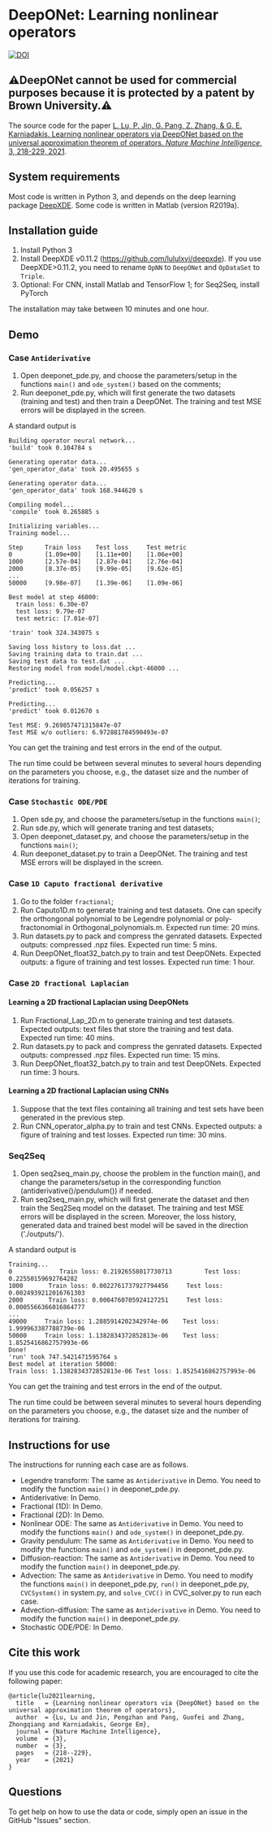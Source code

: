 # DeepONet: Learning nonlinear operators

[![DOI](https://zenodo.org/badge/260069304.svg)](https://zenodo.org/badge/latestdoi/260069304)

## ⚠️DeepONet cannot be used for commercial purposes because it is protected by a patent by Brown University.⚠️

The source code for the paper [L. Lu, P. Jin, G. Pang, Z. Zhang, & G. E. Karniadakis. Learning nonlinear operators via DeepONet based on the universal approximation theorem of operators. *Nature Machine Intelligence*, 3, 218-229, 2021](https://doi.org/10.1038/s42256-021-00302-5).

## System requirements

Most code is written in Python 3, and depends on the deep learning package [DeepXDE](https://github.com/lululxvi/deepxde). Some code is written in Matlab (version R2019a).

## Installation guide

1. Install Python 3
2. Install DeepXDE v0.11.2 (https://github.com/lululxvi/deepxde). If you use DeepXDE>0.11.2, you need to rename `OpNN` to `DeepONet` and `OpDataSet` to `Triple`. 
3. Optional: For CNN, install Matlab and TensorFlow 1; for Seq2Seq, install PyTorch

The installation may take between 10 minutes and one hour.

## Demo

### Case `Antiderivative`

1. Open deeponet_pde.py, and choose the parameters/setup in the functions `main()` and `ode_system()` based on the comments;
2. Run deeponet_pde.py, which will first generate the two datasets (training and test) and then train a DeepONet. The training and test MSE errors will be displayed in the screen.

A standard output is

```
Building operator neural network...
'build' took 0.104784 s

Generating operator data...
'gen_operator_data' took 20.495655 s

Generating operator data...
'gen_operator_data' took 168.944620 s

Compiling model...
'compile' took 0.265885 s

Initializing variables...
Training model...

Step      Train loss    Test loss     Test metric
0         [1.09e+00]    [1.11e+00]    [1.06e+00]
1000      [2.57e-04]    [2.87e-04]    [2.76e-04]
2000      [8.37e-05]    [9.99e-05]    [9.62e-05]
...
50000     [9.98e-07]    [1.39e-06]    [1.09e-06]

Best model at step 46000:
  train loss: 6.30e-07
  test loss: 9.79e-07
  test metric: [7.01e-07]

'train' took 324.343075 s

Saving loss history to loss.dat ...
Saving training data to train.dat ...
Saving test data to test.dat ...
Restoring model from model/model.ckpt-46000 ...

Predicting...
'predict' took 0.056257 s

Predicting...
'predict' took 0.012670 s

Test MSE: 9.269857471315847e-07
Test MSE w/o outliers: 6.972881784590493e-07
```

You can get the training and test errors in the end of the output.

The run time could be between several minutes to several hours depending on the parameters you choose, e.g., the dataset size and the number of iterations for training.

### Case `Stochastic ODE/PDE`

1. Open sde.py, and choose the parameters/setup in the functions `main()`;
2. Run sde.py, which will generate traning and test datasets;
3. Open deeponet_dataset.py, and choose the parameters/setup in the functions `main()`;
4. Run deeponet_dataset.py to train a DeepONet. The training and test MSE errors will be displayed in the screen.

### Case `1D Caputo fractional derivative`

1. Go to the folder `fractional`;
2. Run Caputo1D.m to generate training and test datasets. One can specify the orthongonal polynomial to be Legendre polynomial or poly-fractonomial in Orthogonal_polynomials.m. Expected run time: 20 mins.
3. Run datasets.py to pack and compress the genrated datasets. Expected outputs: compressed .npz files. Expected run time: 5 mins.
4. Run DeepONet_float32_batch.py to train and test DeepONets. Expected outputs: a figure of training and test losses. Expected run time: 1 hour.

### Case `2D fractional Laplacian`

#### Learning a 2D fractional Laplacian using DeepONets

1. Run Fractional_Lap_2D.m to generate training and test datasets. Expected outputs: text files that store the training and test data. Expected run time: 40 mins.
2. Run datasets.py to pack and compress the genrated datasets. Expected outputs: compressed .npz files. Expected run time: 15 mins.
3. Run DeepONet_float32_batch.py to train and test DeepONets. Expected run time: 3 hours.

#### Learning a 2D fractional Laplacian using CNNs

1. Suppose that the text files containing all training and test sets have been generated in the previous step.
2. Run CNN_operator_alpha.py to train and test CNNs. Expected outputs: a figure of training and test losses. Expected run time: 30 mins.

### Seq2Seq

1. Open seq2seq_main.py, choose the problem in the function main(), and change the parameters/setup in the corresponding function (antiderivative()/pendulum()) if needed.
2. Run seq2seq_main.py, which will first generate the dataset and then train the Seq2Seq model on the dataset. The training and test MSE errors will be displayed in the screen. Moreover, the loss history, generated data and trained best model will be saved in the direction ('./outputs/').

A standard output is

```
Training...
0             Train loss: 0.21926558017730713         Test loss: 0.22550159692764282
1000       Train loss: 0.0022761737927794456     Test loss: 0.0024939212016761303
2000       Train loss: 0.0004760705924127251     Test loss: 0.0005566366016864777
...
49000     Train loss: 1.2885914202342974e-06    Test loss: 1.999963387788739e-06
50000     Train loss: 1.1382834372852813e-06    Test loss: 1.8525416862757993e-06
Done!
'run' took 747.5421471595764 s
Best model at iteration 50000:
Train loss: 1.1382834372852813e-06 Test loss: 1.8525416862757993e-06
```

You can get the training and test errors in the end of the output.

The run time could be between several minutes to several hours depending on the parameters you choose, e.g., the dataset size and the number of iterations for training.

## Instructions for use

The instructions for running each case are as follows.

- Legendre transform: The same as `Antiderivative` in Demo. You need to modify the function `main()` in deeponet_pde.py.
- Antiderivative: In Demo.
- Fractional (1D): In Demo.
- Fractional (2D): In Demo.
- Nonlinear ODE: The same as `Antiderivative` in Demo. You need to modify the functions `main()` and `ode_system()` in deeponet_pde.py.
- Gravity pendulum: The same as `Antiderivative` in Demo. You need to modify the functions `main()` and `ode_system()` in deeponet_pde.py.
- Diffusion-reaction: The same as `Antiderivative` in Demo. You need to modify the function `main()` in deeponet_pde.py.
- Advection: The same as `Antiderivative` in Demo. You need to modify the functions `main()` in deeponet_pde.py, `run()` in deeponet_pde.py, `CVCSystem()` in system.py, and `solve_CVC()` in CVC_solver.py to run each case.
- Advection-diffusion: The same as `Antiderivative` in Demo. You need to modify the function `main()` in deeponet_pde.py.
- Stochastic ODE/PDE: In Demo.

## Cite this work

If you use this code for academic research, you are encouraged to cite the following paper:

```
@article{lu2021learning,
  title   = {Learning nonlinear operators via {DeepONet} based on the universal approximation theorem of operators},
  author  = {Lu, Lu and Jin, Pengzhan and Pang, Guofei and Zhang, Zhongqiang and Karniadakis, George Em},
  journal = {Nature Machine Intelligence},
  volume  = {3},
  number  = {3},
  pages   = {218--229},
  year    = {2021}
}
```

## Questions

To get help on how to use the data or code, simply open an issue in the GitHub "Issues" section.
